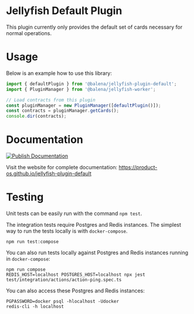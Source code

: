 # Jellyfish Default Plugin

This plugin currently only provides the default set of cards necessary for normal operations.

# Usage

Below is an example how to use this library:

```typescript
import { defaultPlugin } from '@balena/jellyfish-plugin-default';
import { PluginManager } from '@balena/jellyfish-worker';

// Load contracts from this plugin
const pluginManager = new PluginManager([defaultPlugin()]);
const contracts = pluginManager.getCards();
console.dir(contracts);
```

# Documentation

[![Publish Documentation](https://github.com/product-os/jellyfish-plugin-default/actions/workflows/publish-docs.yml/badge.svg)](https://github.com/product-os/jellyfish-plugin-default/actions/workflows/publish-docs.yml)

Visit the website for complete documentation: https://product-os.github.io/jellyfish-plugin-default

# Testing

Unit tests can be easily run with the command `npm test`.

The integration tests require Postgres and Redis instances. The simplest way to run the tests locally is with `docker-compose`.
```
npm run test:compose
```

You can also run tests locally against Postgres and Redis instances running in `docker-compose`:
```
npm run compose
REDIS_HOST=localhost POSTGRES_HOST=localhost npx jest test/integration/actions/action-ping.spec.ts
```

You can also access these Postgres and Redis instances:
```
PGPASSWORD=docker psql -hlocalhost -Udocker
redis-cli -h localhost
```
